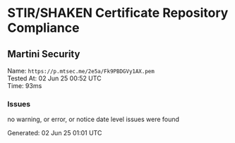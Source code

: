 # STIR/SHAKEN Certificate Repository Compliance

## Martini Security

Name: `https://p.mtsec.me/2e5a/Fk9PBDGVy1AX.pem`\
Tested At: 02 Jun 25 00:52 UTC\
Time: 93ms

### Issues

no warning, or error, or notice date level issues were found

Generated: 02 Jun 25 01:01 UTC